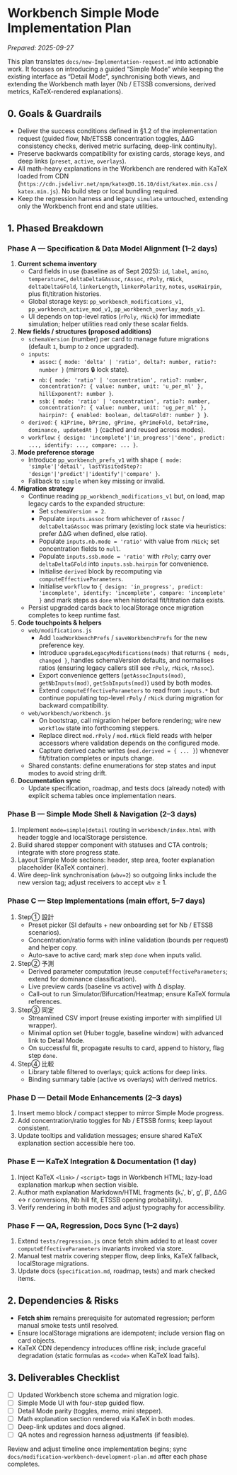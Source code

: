 # Workbench Simple Mode Implementation Plan

_Prepared: 2025-09-27_

This plan translates `docs/new-Implementation-request.md` into actionable work. It focuses on introducing a guided “Simple Mode” while keeping the existing interface as “Detail Mode”, synchronising both views, and extending the Workbench math layer (Nb / ETSSB conversions, derived metrics, KaTeX-rendered explanations).

## 0. Goals & Guardrails
- Deliver the success conditions defined in §1.2 of the implementation request (guided flow, Nb/ETSSB concentration toggles, ΔΔG consistency checks, derived metric surfacing, deep-link continuity).
- Preserve backwards compatibility for existing cards, storage keys, and deep links (`preset`, `active`, `overlays`).
- All math-heavy explanations in the Workbench are rendered with KaTeX loaded from CDN (`https://cdn.jsdelivr.net/npm/katex@0.16.10/dist/katex.min.css` / `katex.min.js`). No build step or local bundling required.
- Keep the regression harness and legacy `simulate` untouched, extending only the Workbench front end and state utilities.

## 1. Phased Breakdown

### Phase A — Specification & Data Model Alignment (1–2 days)
1. **Current schema inventory**
   - Card fields in use (baseline as of Sept 2025):
     `id`, `label`, `amino`, `temperatureC`, `deltaDeltaGAssoc`, `rAssoc`, `rPoly`, `rNick`, `deltaDeltaGFold`, `linkerLength`, `linkerPolarity`, `notes`, `useHairpin`, plus fit/titration histories.
   - Global storage keys: `pp_workbench_modifications_v1`, `pp_workbench_active_mod_v1`, `pp_workbench_overlay_mods_v1`.
   - UI depends on top-level ratios (`rPoly`, `rNick`) for immediate simulation; helper utilities read only these scalar fields.
2. **New fields / structures (proposed additions)**
   - `schemaVersion` (number) per card to manage future migrations (default `1`, bump to `2` once upgraded).
   - `inputs`:
     - `assoc`: `{ mode: 'delta' | 'ratio', delta?: number, ratio?: number }` (mirrors 🔒 lock state).
     - `nb`: `{ mode: 'ratio' | 'concentration', ratio?: number, concentration?: { value: number, unit: 'u_per_ml' }, hillExponent?: number }`.
     - `ssb`: `{ mode: 'ratio' | 'concentration', ratio?: number, concentration?: { value: number, unit: 'ug_per_ml' }, hairpin?: { enabled: boolean, deltaGFold?: number } }`.
   - `derived`: `{ k1Prime, bPrime, gPrime, gPrimeFold, betaPrime, dominance, updatedAt }` (cached and reused across modes).
   - `workflow`: `{ design: 'incomplete'|'in_progress'|'done', predict: ..., identify: ..., compare: ... }`.
3. **Mode preference storage**
   - Introduce `pp_workbench_prefs_v1` with shape `{ mode: 'simple'|'detail', lastVisitedStep?: 'design'|'predict'|'identify'|'compare' }`.
   - Fallback to `simple` when key missing or invalid.
4. **Migration strategy**
   - Continue reading `pp_workbench_modifications_v1` but, on load, map legacy cards to the expanded structure:
     - Set `schemaVersion = 2`.
     - Populate `inputs.assoc` from whichever of `rAssoc` / `deltaDeltaGAssoc` was primary (existing lock state via heuristics: prefer ΔΔG when defined, else ratio).
     - Populate `inputs.nb.mode = 'ratio'` with value from `rNick`; set concentration fields to `null`.
     - Populate `inputs.ssb.mode = 'ratio'` with `rPoly`; carry over `deltaDeltaGFold` into `inputs.ssb.hairpin` for convenience.
     - Initialise `derived` block by recomputing via `computeEffectiveParameters`.
     - Initialise `workflow` to `{ design: 'in_progress', predict: 'incomplete', identify: 'incomplete', compare: 'incomplete' }` and mark steps as `done` when historical fit/titration data exists.
   - Persist upgraded cards back to localStorage once migration completes to keep runtime fast.
5. **Code touchpoints & helpers**
   - `web/modifications.js`
     - Add `loadWorkbenchPrefs` / `saveWorkbenchPrefs` for the new preference key.
     - Introduce `upgradeLegacyModifications(mods)` that returns `{ mods, changed }`, handles schemaVersion defaults, and normalises ratios (ensuring legacy callers still see `rPoly`, `rNick`, `rAssoc`).
     - Export convenience getters (`getAssocInputs(mod)`, `getNbInputs(mod)`, `getSsbInputs(mod)`) used by both modes.
     - Extend `computeEffectiveParameters` to read from `inputs.*` but continue populating top-level `rPoly` / `rNick` during migration for backward compatibility.
   - `web/workbench/workbench.js`
     - On bootstrap, call migration helper before rendering; wire new `workflow` state into forthcoming steppers.
     - Replace direct `mod.rPoly` / `mod.rNick` field reads with helper accessors where validation depends on the configured mode.
     - Capture derived cache writes (`mod.derived = { ... }`) whenever fit/titration completes or inputs change.
   - Shared constants: define enumerations for step states and input modes to avoid string drift.
6. **Documentation sync**
   - Update specification, roadmap, and tests docs (already noted) with explicit schema tables once implementation nears.

### Phase B — Simple Mode Shell & Navigation (2–3 days)
1. Implement `mode=simple|detail` routing in `workbench/index.html` with header toggle and localStorage persistence.
2. Build shared stepper component with statuses and CTA controls; integrate with store progress state.
3. Layout Simple Mode sections: header, step area, footer explanation placeholder (KaTeX container).
4. Wire deep-link synchronisation (`wbv=2`) so outgoing links include the new version tag; adjust receivers to accept `wbv` ≥ 1.

### Phase C — Step Implementations (main effort, 5–7 days)
1. Step① 設計
   - Preset picker (SI defaults + new onboarding set for Nb / ETSSB scenarios).
   - Concentration/ratio forms with inline validation (bounds per request) and helper copy.
   - Auto-save to active card; mark step `done` when inputs valid.
2. Step② 予測
   - Derived parameter computation (reuse `computeEffectiveParameters`; extend for dominance classification).
   - Live preview cards (baseline vs active) with Δ display.
   - Call-out to run Simulator/Bifurcation/Heatmap; ensure KaTeX formula references.
3. Step③ 同定
   - Streamlined CSV import (reuse existing importer with simplified UI wrapper).
   - Minimal option set (Huber toggle, baseline window) with advanced link to Detail Mode.
   - On successful fit, propagate results to card, append to history, flag step `done`.
4. Step④ 比較
   - Library table filtered to overlays; quick actions for deep links.
   - Binding summary table (active vs overlays) with derived metrics.

### Phase D — Detail Mode Enhancements (2–3 days)
1. Insert memo block / compact stepper to mirror Simple Mode progress.
2. Add concentration/ratio toggles for Nb / ETSSB forms; keep layout consistent.
3. Update tooltips and validation messages; ensure shared KaTeX explanation section accessible here too.

### Phase E — KaTeX Integration & Documentation (1 day)
1. Inject KaTeX `<link>` / `<script>` tags in Workbench HTML; lazy-load explanation markup when section visible.
2. Author math explanation Markdown/HTML fragments (k₁′, b′, g′, β′, ΔΔG ↔ r conversions, Nb hill fit, ETSSB opening probability).
3. Verify rendering in both modes and adjust typography for accessibility.

### Phase F — QA, Regression, Docs Sync (1–2 days)
1. Extend `tests/regression.js` once fetch shim added to at least cover `computeEffectiveParameters` invariants invoked via store.
2. Manual test matrix covering stepper flow, deep links, KaTeX fallback, localStorage migrations.
3. Update docs (`specification.md`, roadmap, tests) and mark checked items.

## 2. Dependencies & Risks
- **Fetch shim** remains prerequisite for automated regression; perform manual smoke tests until resolved.
- Ensure localStorage migrations are idempotent; include version flag on card objects.
- KaTeX CDN dependency introduces offline risk; include graceful degradation (static formulas as `<code>` when KaTeX load fails).

## 3. Deliverables Checklist
- [ ] Updated Workbench store schema and migration logic.
- [ ] Simple Mode UI with four-step guided flow.
- [ ] Detail Mode parity (toggles, memo, mini stepper).
- [ ] Math explanation section rendered via KaTeX in both modes.
- [ ] Deep-link updates and docs aligned.
- [ ] QA notes and regression harness adjustments (if feasible).

Review and adjust timeline once implementation begins; sync `docs/modification-workbench-development-plan.md` after each phase completes.
